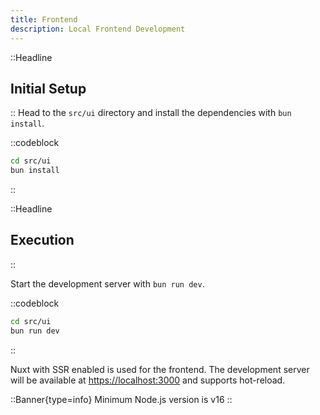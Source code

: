 ```yaml
---
title: Frontend
description: Local Frontend Development
---
```


::Headline

## Initial Setup

::
Head to the `src/ui` directory and install the dependencies with `bun install`.

::codeblock

```bash
cd src/ui
bun install
```

::

::Headline

## Execution

::

Start the development server with `bun run dev`.

::codeblock

```bash
cd src/ui
bun run dev
```

::

Nuxt with SSR enabled is used for the frontend. The development server will be available at [https://localhost:3000](https://localhost:3000) and supports hot-reload.

::Banner{type=info}
Minimum Node.js version is v16
::
